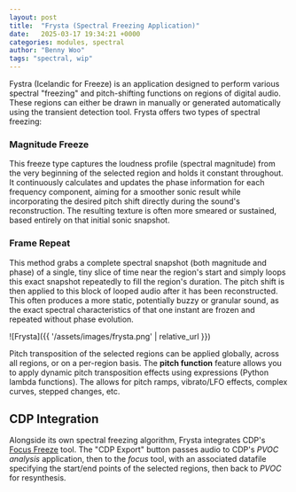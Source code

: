 ```yaml
---
layout: post
title:  "Frysta (Spectral Freezing Application)"
date:   2025-03-17 19:34:21 +0000
categories: modules, spectral
author: "Benny Woo"
tags: "spectral, wip"
---
```


Fystra (Icelandic for Freeze) is an application designed to perform various spectral "freezing" and pitch-shifting functions on regions of digital audio. These regions can either be drawn in manually or generated automatically using the transient detection tool. Frysta offers two types of spectral freezing:

### Magnitude Freeze

This freeze type captures the loudness profile (spectral magnitude) from the very beginning of the selected region and holds it constant throughout. It continuously calculates and updates the phase information for each frequency component, aiming for a smoother sonic result while incorporating the desired pitch shift directly during the sound's reconstruction. The resulting texture is often more smeared or sustained, based entirely on that initial sonic snapshot.

### Frame Repeat

This method grabs a complete spectral snapshot (both magnitude and phase) of a single, tiny slice of time near the region's start and simply loops this exact snapshot repeatedly to fill the region's duration. The pitch shift is then applied to this block of looped audio after it has been reconstructed. This often produces a more static, potentially buzzy or granular sound, as the exact spectral characteristics of that one instant are frozen and repeated without phase evolution.

![Frysta]({{ '/assets/images/frysta.png' | relative_url }})

Pitch transposition of the selected regions can be applied globally, across all regions, or on a per-region basis. The **pitch function** feature allows you to apply dynamic pitch transposition effects using expressions (Python lambda functions). The allows for pitch ramps, vibrato/LFO effects, complex curves, stepped changes, etc.

## CDP Integration

Alongside its own spectral freezing algorithm, Frysta integrates CDP's [Focus Freeze](https://www.composersdesktop.com/docs/html/cfocus.htm) tool. The "CDP Export" button passes audio to CDP's *PVOC analysis* application, then to the *focus* tool, with an associated datafile specifying the start/end points of the selected regions, then back to *PVOC* for resynthesis.